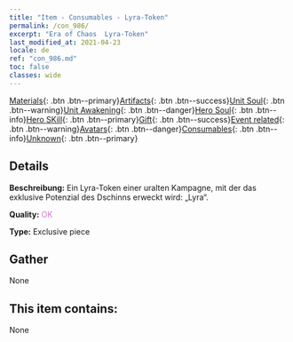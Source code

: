 ```yaml
---
title: "Item - Consumables - Lyra-Token"
permalink: /con_986/
excerpt: "Era of Chaos  Lyra-Token"
last_modified_at: 2021-04-23
locale: de
ref: "con_986.md"
toc: false
classes: wide
---
```

 [Materials](/ItemsDE/){: .btn .btn--primary}[Artifacts](/ItemsDE/Artifacts/){: .btn .btn--success}[Unit Soul](/ItemsDE/UnitSoul/){: .btn .btn--warning}[Unit Awakening](/ItemsDE/UnitAwakening/){: .btn .btn--danger}[Hero Soul](/ItemsDE/HeroSoul/){: .btn .btn--info}[Hero SKill](/ItemsDE/HeroSkill/){: .btn .btn--primary}[Gift](/ItemsDE/Gift/){: .btn .btn--success}[Event related](/ItemsDE/Events/){: .btn .btn--warning}[Avatars](/ItemsDE/Avatars/){: .btn .btn--danger}[Consumables](/ItemsDE/Consumables/){: .btn .btn--info}[Unknown](/ItemsDE/Unknown/){: .btn .btn--primary}

## Details
 **Beschreibung:** Ein Lyra-Token einer uralten Kampagne, mit der das exklusive Potenzial des Dschinns erweckt wird: „Lyra“.

 **Quality:** <span style="color: #DA70D6">OK</span>

 **Type:** Exclusive piece

## Gather

  None

## This item contains:

  None

